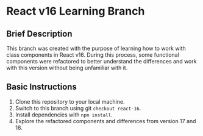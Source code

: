 # React v16 Learning Branch
## Brief Description
This branch was created with the purpose of learning how to work with class components in React v16. During this process, some functional components were refactored to better understand the differences and work with this version without being unfamiliar with it.

## Basic Instructions
1. Clone this repository to your local machine.
2. Switch to this branch using git `checkout react-16`.
3. Install dependencies with `npm install`.
4. Explore the refactored components and differences from version 17 and 18.

